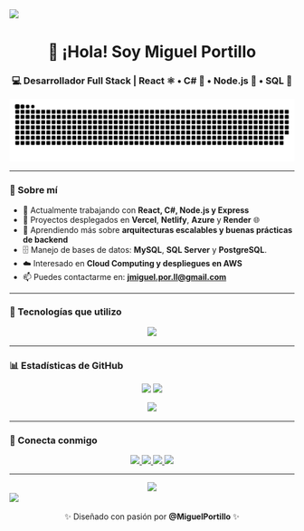<!-- Divider -->
<img src="https://user-images.githubusercontent.com/73097560/115834477-dbab4500-a447-11eb-908a-139a6edaec5c.gif"> 

<!-- Título principal -->
<h1 align="center">👋 ¡Hola! Soy <strong>Miguel Portillo</strong></h1>

<!-- Subtítulo -->
<h3 align="center">💻 Desarrollador Full Stack | React ⚛️ • C# 💠 • Node.js 🌱 • SQL 🧠</h3>

<!-- Snake -->
<div align="center">
  <img src="https://github.com/1999AZZAR/1999AZZAR/blob/readme/resources/img/grid-snake.svg" alt="snake" />
</div>

---

### 🚀 Sobre mí

- 🔭 Actualmente trabajando con **React, C#, Node.js y Express**
- 🚀 Proyectos desplegados en **Vercel**, **Netlify**, **Azure** y **Render** 🌐
- 🌱 Aprendiendo más sobre **arquitecturas escalables y buenas prácticas de backend**
- 🗄️ Manejo de bases de datos: **MySQL**, **SQL Server** y **PostgreSQL**.
- ☁️ Interesado en **Cloud Computing y despliegues en AWS**   
- 📫 Puedes contactarme en: **jmiguel.por.ll@gmail.com**  

---

### 🧰 Tecnologías que utilizo

<p align="center">
  <img src="https://skillicons.dev/icons?i=html,css,js,ts,react,nodejs,express,cs,dotnet,postgres,git,github,tailwind,vscode&perline=10" />
</p>

---

### 📊 Estadísticas de GitHub

<p align="center">
  <img src="https://github-readme-stats.vercel.app/api?username=JMiguelPortilloLl&theme=react&show_icons=true&hide_border=false&count_private=true" height="165" />
  <img src="https://github-readme-streak-stats.herokuapp.com/?user=JMiguelPortilloLl&theme=react&hide_border=false" height="165" />
</p>

<p align="center">
  <img src="https://github-readme-stats.vercel.app/api/top-langs/?username=JMiguelPortilloLl&layout=compact&theme=react&hide_border=false" height="150" />
</p>

---

### 🤝 Conecta conmigo

<p align="center">
  <a href="https://www.linkedin.com/in/miguel-portillo-5ba1352a4/" target="_blank">
    <img src="https://skillicons.dev/icons?i=linkedin" height="45" />
  </a>
  <a href="https://twitter.com/miguelportillo" target="_blank">
    <img src="https://skillicons.dev/icons?i=twitter" height="45" />
  </a>
  <a href="https://www.instagram.com/miguelportillo" target="_blank">
    <img src="https://skillicons.dev/icons?i=instagram" height="45" />
  </a>
  <a href="https://discordapp.com/users/miguelportillo" target="_blank">
    <img src="https://skillicons.dev/icons?i=discord" height="45" />
  </a>
</p>

---

<div align="center">
  <a href="https://visitcount.itsvg.in">
    <img src="https://visitcount.itsvg.in/api?id=miguelportillo&label=Visitas&color=6&icon=3&pretty=true" />
  </a>
</div>

<!-- Divider -->
<img src="https://user-images.githubusercontent.com/73097560/115834477-dbab4500-a447-11eb-908a-139a6edaec5c.gif"> 

<p align="center">✨ Diseñado con pasión por <b>@MiguelPortillo</b> ✨</p>
